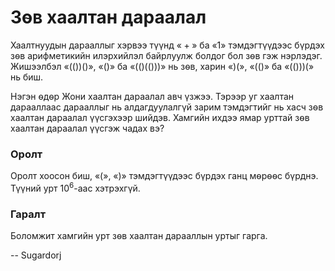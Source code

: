 Зѳв хаалтан дараалал
====================
Хаалтнуудын дарааллыг хэрвээ түүнд $«+»$ ба $«1»$ тэмдэгтүүдээс бүрдэх зѳв
арифметикийн илэрхийлэл байрлуулж болдог бол зѳв гэж нэрлэдэг. Жишээлбэл
$«(())()»$, $«()»$ ба $«(()(()))»$ нь зѳв, харин $«)(»$, $«(()»$ ба $«(()))(»$
нь биш.

Нэгэн ѳдѳр Жони хаалтан дараалал авч үзжээ. Тэрээр уг хаалтан дарааллаас
дарааллыг нь алдагдуулалгүй зарим тэмдэгтийг нь хасч зѳв хаалтан дараалал
үүсгэхээр шийдэв. Хамгийн ихдээ ямар урттай зѳв хаалтан дараалал үүсгэж чадах
вэ?


### Оролт
Оролт хоосон биш, $«(»$, $«)»$ тэмдэгтүүдээс бүрдэх ганц мѳрѳѳс бүрднэ. Түүний
урт $10^6$-аас хэтрэхгүй.


### Гаралт
Боломжит хамгийн урт зѳв хаалтан дарааллын уртыг гарга.

-- Sugardorj
